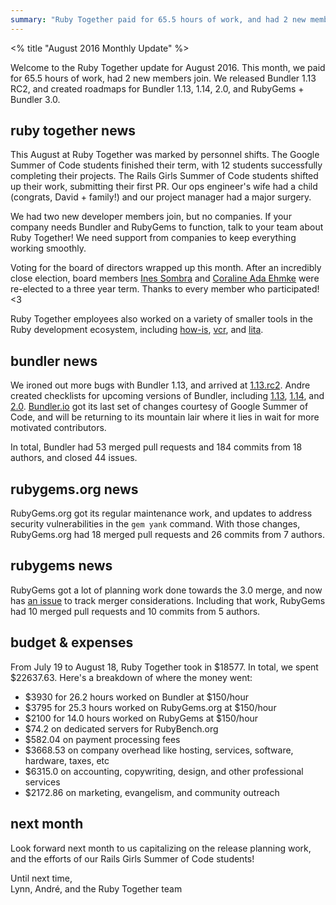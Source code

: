 ```yaml
---
summary: "Ruby Together paid for 65.5 hours of work, and had 2 new members join. This month we released Bundler 1.13.rc2, and created detailed roadmaps for Bundler 1.13, 1.14, 2.0 and the merged RubyGems + Bundler 3.0"
---
```


<% title "August 2016 Monthly Update" %>

Welcome to the Ruby Together update for August 2016. This month, we paid for 65.5 hours of work, had 2 new members join. We released Bundler 1.13 RC2, and created roadmaps for Bundler 1.13, 1.14, 2.0, and RubyGems + Bundler 3.0.

## ruby together news

This August at Ruby Together was marked by personnel shifts. The Google Summer of Code students finished their term, with 12 students successfully completing their projects. The Rails Girls Summer of Code students shifted up their work, submitting their first PR. Our ops engineer's wife had a child (congrats, David + family!) and our project manager had a major surgery.

We had two new developer members join, but no companies. If your company needs Bundler and RubyGems to function, talk to your team about Ruby Together! We need support from companies to keep everything working smoothly.

Voting for the board of directors wrapped up this month. After an incredibly close election, board members [Ines Sombra](http://twitter.com/randommood) and [Coraline Ada Ehmke](http://twitter.com/coralineada) were re-elected to a three year term. Thanks to every member who participated! <3

Ruby Together employees also worked on a variety of smaller tools in the Ruby development ecosystem, including [how-is](https://github.com/how-is/how_is), [vcr](https://github.com/vcr/vcr), and [lita](https://github.com/indirect/lita-tweet).

## bundler news

We ironed out more bugs with Bundler 1.13, and arrived at [1.13.rc2](https://github.com/bundler/bundler/blob/master/CHANGELOG.md#1130rc2-2016-08-21). Andre created checklists for upcoming versions of Bundler, including [1.13](https://github.com/bundler/bundler/issues/4852), [1.14](https://github.com/bundler/bundler/issues/4853), and [2.0](https://github.com/bundler/bundler/issues/4856). [Bundler.io](https://bundler.io) got its last set of changes courtesy of Google Summer of Code, and will be returning to its mountain lair where it lies in wait for more motivated contributors.

In total, Bundler had 53 merged pull requests and 184 commits from 18 authors, and closed 44 issues.

## rubygems.org news

RubyGems.org got its regular maintenance work, and updates to address security vulnerabilities in the `gem yank` command. With those changes, RubyGems.org had 18 merged pull requests and 26 commits from 7 authors.

## rubygems news

RubyGems got a lot of planning work done towards the 3.0 merge, and now has [an issue](https://github.com/rubygems/rubygems/issues/1681) to track merger considerations. Including that work, RubyGems had 10 merged pull requests and 10 commits from 5 authors.

## budget & expenses

From July 19 to August 18, Ruby Together took in $18577. In total, we spent $22637.63. Here's a breakdown of where the money went:

* $3930 for 26.2 hours worked on Bundler at $150/hour
* $3795 for 25.3 hours worked on RubyGems.org at $150/hour
* $2100 for 14.0 hours worked on RubyGems at $150/hour
* $74.2 on dedicated servers for RubyBench.org
* $582.04 on payment processing fees
* $3668.53 on company overhead like hosting, services, software, hardware, taxes, etc
* $6315.0 on accounting, copywriting, design, and other professional services
* $2172.86 on marketing, evangelism, and community outreach

## next month

Look forward next month to us capitalizing on the release planning work, and the efforts of our Rails Girls Summer of Code students!

Until next time,<br>
Lynn, André, and the Ruby Together team

